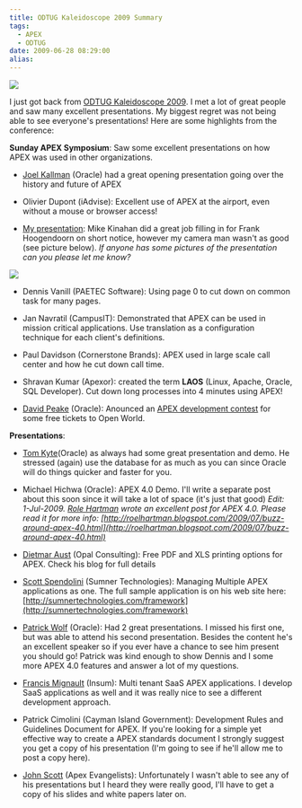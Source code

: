 ```yaml
---
title: ODTUG Kaleidoscope 2009 Summary
tags:
  - APEX
  - ODTUG
date: 2009-06-28 08:29:00
alias:
---
```


[![](http://www.odtugkaleidoscope.com/webbutton.jpg)](http://www.odtugkaleidoscope.com/?utm_source=speake)

I just got back from [ODTUG Kaleidoscope 2009](http://www.odtugkaleidoscope.com/). I met a lot of great people and saw many excellent presentations. My biggest regret was not being able to see everyone's presentations! Here are some highlights from the conference:

<span style="font-weight:bold;">Sunday APEX Symposium</span>: Saw some excellent presentations on how APEX was used in other organizations.

  - [Joel Kallman](http://joelkallman.blogspot.com/) (Oracle) had a great opening presentation going over the history and future of APEX

  - Olivier Dupont (iAdvise): Excellent use of APEX at the airport, even without a mouse or browser access!

  - [My presentation](http://apex-smb.blogspot.com/2009/06/odtug-kaleidoscope-twitter.html): Mike Kinahan did a great job filling in for Frank Hoogendoorn on short notice, however my camera man wasn't as good (see picture below). <span style="font-style:italic">If anyone has some pictures of the presentation can you please let me know?</span>

[![](http://1.bp.blogspot.com/_33EF80fk9sM/Skd-2tH1nSI/AAAAAAAADpo/0t45FGdA2LQ/s400/IMG_3863.JPG)
](http://1.bp.blogspot.com/_33EF80fk9sM/Skd-2tH1nSI/AAAAAAAADpo/0t45FGdA2LQ/s1600-h/IMG_3863.JPG)
  - Dennis Vanill (PAETEC Software): Using page 0 to cut down on common task for many pages.

  - Jan Navratil (CampusIT): Demonstrated that APEX can be used in mission critical applications. Use translation as a configuration technique for each client's definitions.

  - Paul Davidson (Cornerstone Brands): APEX used in large scale call center and how he cut down call time.

  - Shravan Kumar (Apexor): created the term <span style="font-weight:bold;">LAOS</span> (Linux, Apache, Oracle, SQL Developer). Cut down long processes into 4 minutes using APEX!

  - [David Peake](http://dpeake.blogspot.com/) (Oracle): Anounced an [APEX development contest](http://dpeake.blogspot.com/2009/06/application-express-developer.html) for some free tickets to Open World.

<span style="font-weight:bold;">Presentations</span>:

  - [Tom Kyte](http://tkyte.blogspot.com/)(Oracle) as always had some great presentation and demo. He stressed (again) use the database for as much as you can since Oracle will do things quicker and faster for you.

  - Michael Hichwa (Oracle): APEX 4.0 Demo. I'll write a separate post about this soon since it will take a lot of space (it's just that good)
<span style="font-style:italic;">Edit: 1-Jul-2009\. [Role Hartman](http://roelhartman.blogspot.com/) wrote an excellent post for APEX 4.0\. Please read it for more info: [http://roelhartman.blogspot.com/2009/07/buzz-around-apex-40.html](http://roelhartman.blogspot.com/2009/07/buzz-around-apex-40.html) </span>

  - [Dietmar Aust](http://daust.blogspot.com/) (Opal Consulting): Free PDF and XLS printing options for APEX. Check his blog for full details

  - [Scott Spendolini](http://spendolini.blogspot.com/) (Sumner Technologies): Managing Multiple APEX applications as one. The full sample application is on his web site here: [http://sumnertechnologies.com/framework](http://sumnertechnologies.com/framework)

  - [Patrick Wolf](http://www.inside-oracle-apex.com/) (Oracle): Had 2 great presentations. I missed his first one, but was able to attend his second presentation. Besides the content he's an excellent speaker so if you ever have a chance to see him present you should go! Patrick was kind enough to show Dennis and I some more APEX 4.0 features and answer a lot of my questions.

  - [Francis Mignault](http://insum-apex.blogspot.com/) (Insum): Multi tenant SaaS APEX applications. I develop SaaS applications as well and it was really nice to see a different development approach.

  - Patrick Cimolini (Cayman Island Government): Development Rules and Guidelines Document for APEX. If you're looking for a simple yet effective way to create a APEX standards document I strongly suggest you get a copy of his presentation (I'm going to see if he'll allow me to post a copy here).

  - [John Scott](http://jes.blogs.shellprompt.net/) (Apex Evangelists): Unfortunately I wasn't able to see any of his presentations but I heard they were really good, I'll have to get a copy of his slides and white papers later on.